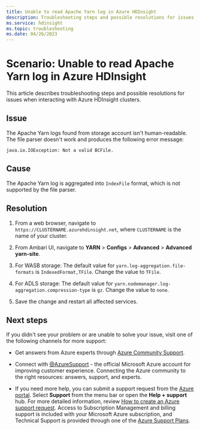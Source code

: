 ```yaml
---
title: Unable to read Apache Yarn log in Azure HDInsight
description: Troubleshooting steps and possible resolutions for issues when interacting with Azure HDInsight clusters.
ms.service: hdinsight
ms.topic: troubleshooting
ms.date: 04/26/2023
---
```


# Scenario: Unable to read Apache Yarn log in Azure HDInsight

This article describes troubleshooting steps and possible resolutions for issues when interacting with Azure HDInsight clusters.

## Issue

The Apache Yarn logs found from storage account isn't human-readable. The file parser doesn't work and produces the following error message:

```
java.io.IOException: Not a valid BCFile.
```

## Cause

The Apache Yarn log is aggregated into `IndexFile` format, which is not supported by the file parser.

## Resolution

1. From a web browser, navigate to `https://CLUSTERNAME.azurehdinsight.net`, where `CLUSTERNAME` is the name of your cluster.

1. From Ambari UI, navigate to **YARN** > **Configs** > **Advanced** > **Advanced yarn-site**.

1. For WASB storage: The default value for `yarn.log-aggregation.file-formats` is `IndexedFormat,TFile`. Change the value to `TFile`.

1. For ADLS storage: The default value for `yarn.nodemanager.log-aggregation.compression-type` is `gz`. Change the value to `none`.

1. Save the change and restart all affected services.

## Next steps

If you didn't see your problem or are unable to solve your issue, visit one of the following channels for more support:

* Get answers from Azure experts through [Azure Community Support](https://azure.microsoft.com/support/community/).

* Connect with [@AzureSupport](https://twitter.com/azuresupport) - the official Microsoft Azure account for improving customer experience. Connecting the Azure community to the right resources: answers, support, and experts.

* If you need more help, you can submit a support request from the [Azure portal](https://portal.azure.com/?#blade/Microsoft_Azure_Support/HelpAndSupportBlade/). Select **Support** from the menu bar or open the **Help + support** hub. For more detailed information, review [How to create an Azure support request](../../azure-portal/supportability/how-to-create-azure-support-request.md). Access to Subscription Management and billing support is included with your Microsoft Azure subscription, and Technical Support is provided through one of the [Azure Support Plans](https://azure.microsoft.com/support/plans/).
